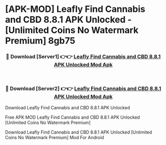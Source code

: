 # [APK-MOD] Leafly  Find Cannabis and CBD 8.8.1 APK Unlocked - [Unlimited Coins No Watermark Premium] 8gb75



<div align="center">
<h3>🔴 Download [Server1] 👉👉 <a href="https://momento.my/?title=Leafly__Find_Cannabis_and_CBD_8.8.1_APK_Unlocked">Leafly  Find Cannabis and CBD 8.8.1 APK Unlocked Mod Apk</a></h3><br>

<h3>🔴 Download [Server2] 👉👉 <a href="https://momento.my/?title=Leafly__Find_Cannabis_and_CBD_8.8.1_APK_Unlocked">Leafly  Find Cannabis and CBD 8.8.1 APK Unlocked Mod Apk</a></h3>
</div>



Download Leafly  Find Cannabis and CBD 8.8.1 APK Unlocked 

Free APK MOD Leafly  Find Cannabis and CBD 8.8.1 APK Unlocked [Unlimited Coins No Watermark Premium]

Download Leafly  Find Cannabis and CBD 8.8.1 APK Unlocked [Unlimited Coins No Watermark Premium] Mod For Android

